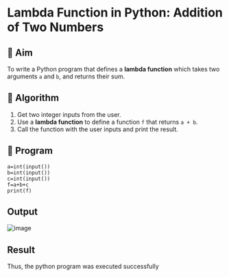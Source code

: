 # Lambda Function in Python: Addition of Two Numbers

## 🎯 Aim
To write a Python program that defines a **lambda function** which takes two arguments `a` and `b`, and returns their sum.

## 🧠 Algorithm
1. Get two integer inputs from the user.
2. Use a **lambda function** to define a function `f` that returns `a + b`.
3. Call the function with the user inputs and print the result.

## 🧾 Program
```
a=int(input())
b=int(input())
c=int(input())
f=a+b+c
print(f)
```

## Output

![image](https://github.com/user-attachments/assets/10a6f6cb-3ff2-4457-b46b-87b0d7b7bfdf)


## Result
Thus, the python program was executed successfully
